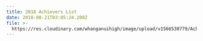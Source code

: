 ```yaml
---
title: 2018 Achievers List
date: 2018-08-21T03:05:24.208Z
file: >-
  https://res.cloudinary.com/whanganuihigh/image/upload/v1566530779/Achievers/2018_ACHIEVERS_LIST.pdf
---
```


